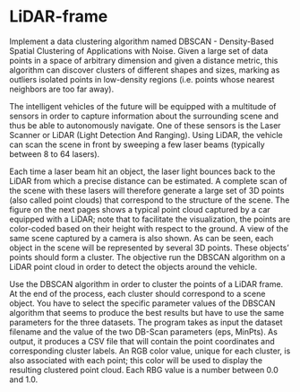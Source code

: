 # LiDAR-frame

Implement a data clustering algorithm named DBSCAN - Density-Based Spatial Clustering of Applications with Noise. Given a large set of data points in a space of arbitrary dimension and given a distance metric, this algorithm can discover clusters of different shapes and sizes, marking as outliers isolated points in low-density regions (i.e. points whose nearest neighbors are too far away).

The intelligent vehicles of the future will be equipped with a multitude of sensors in order to capture information about the surrounding scene and thus be able to autonomously navigate. One of these sensors is the Laser Scanner or LiDAR (Light Detection And Ranging). Using LiDAR, the vehicle can scan the scene in front by sweeping a few laser beams (typically between 8 to 64 lasers).

Each time a laser beam hit an object, the laser light bounces back to the LiDAR from which a precise distance can be estimated. A complete scan of the scene with these lasers will therefore generate a large set of 3D points (also called point clouds) that correspond to the structure of the scene. The figure on the next pages shows a typical point cloud captured by a car equipped with a LiDAR; note that to facilitate the visualization, the points are color-coded based on their height with respect to the ground. A view of the same scene captured by a camera is also shown. As can be seen, each object in the scene will be represented by several 3D points. These objects’ points should form a cluster. The objective run the DBSCAN algorithm on a LiDAR point cloud in order to detect the objects around the vehicle.

Use the DBSCAN algorithm in order to cluster the points of a LiDAR frame. At the end of the process, each cluster should correspond to a scene object. You have to select the specific parameter values of the DBSCAN algorithm that seems to produce the best results but have to use the same parameters for the three datasets. The program takes as input the dataset filename and the value of the two DB-Scan parameters (eps, MinPts). As output, it produces a CSV file that will contain the point coordinates and corresponding cluster labels. An RGB color value, unique for each cluster, is also associated with each point; this color will be used to display the resulting clustered point cloud. Each RBG value is a number between 0.0 and 1.0. 
